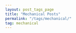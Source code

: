```yaml
---
layout: post_tags_page
title: "Mechanical Posts"
permalink: "/tags/mechanical/"
tag: mechanical
---
```





